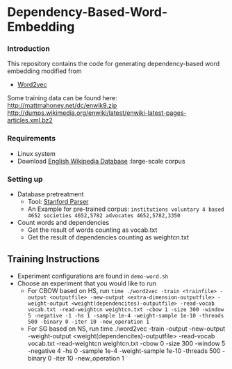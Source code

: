 # Dependency-Based-Word-Embedding

### Introduction
This repository contains the code for generating dependency-based word embedding modified from

* [Word2vec](https://code.google.com/archive/p/word2vec/)

Some training data can be found here: http://mattmahoney.net/dc/enwik9.zip http://dumps.wikimedia.org/enwiki/latest/enwiki-latest-pages-articles.xml.bz2

### Requirements
* Linux system
* Download [English Wikipedia Database](https://link.zhihu.com/?target=http%3A//download.wikimedia.org/enwiki/latest/enwiki-latest-pages-articles.xml.bz2) :large-scale corpus

### Setting up
* Database pretreatment
  * Tool: [Stanford Parser](https://nlp.stanford.edu/software/lex-parser.shtml)
  * An Example for pre-trained corpus: `institutions voluntary 4 based 4652 societies 4652,5782 advocates 4652,5782,3350`
* Count words and dependencies
  * Get the result of words counting as vocab.txt
  * Get the result of dependencies counting as weightcn.txt
  
## Training Instructions

* Experiment configurations are found in `demo-word.sh`
* Choose an experiment that you would like to run
  * For CBOW based on HS, run `time ./word2vec -train <trainfile> -output <outputfile> -new-output <extra-dimension-outputfile> -weight-output <weight(dependencites)-outputfile> -read-vocab vocab.txt -read-weightcn weightcn.txt -cbow 1 -size 300 -window 5 -negative -1 -hs 1 -sample 1e-4 -weight-sample 1e-10 -threads 500 -binary 0 -iter 10 -new_operation 1`
  * For SG based on NS, run time ./word2vec -train <trainfile> -output <outputfile> -new-output <extra-dimension-outputfile> -weight-output <weight(dependencites)-outputfile> -read-vocab vocab.txt -read-weightcn weightcn.txt -cbow 0 -size 300 -window 5 -negative 4 -hs 0 -sample 1e-4 -weight-sample 1e-10 -threads 500 -binary 0 -iter 10 -new_operation 1
`
  